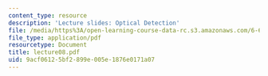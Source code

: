 ```yaml
---
content_type: resource
description: 'Lecture slides: Optical Detection'
file: /media/https%3A/open-learning-course-data-rc.s3.amazonaws.com/6-661-receivers-antennas-and-signals-spring-2003/9acf06125bf2899e005e1876e0171a07_lecture08.pdf
file_type: application/pdf
resourcetype: Document
title: lecture08.pdf
uid: 9acf0612-5bf2-899e-005e-1876e0171a07
---
```

